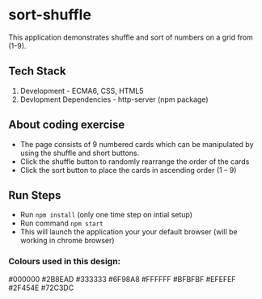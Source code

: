 # sort-shuffle

This application demonstrates shuffle and sort of numbers on a grid from (1-9).

## Tech Stack

 1. Development - ECMA6, CSS, HTML5
 3. Devlopment Dependencies - http-server (npm package)

## About coding exercise
 
  - The page consists of 9 numbered cards which can be manipulated by using the shuffle and short buttons.
  - Click the shuffle button to randomly rearrange the order of the cards
  - Click the sort button to place the cards in ascending order (1 – 9)

## Run Steps

  - Run `npm install` (only one time step on intial setup)
  - Run command `npm start`
  - This will launch the application your your default browser (will be working in chrome browser)


### Colours used in this design:
#000000 #2B8EAD
#333333 #6F98A8
#FFFFFF #BFBFBF
#EFEFEF #2F454E
#72C3DC
